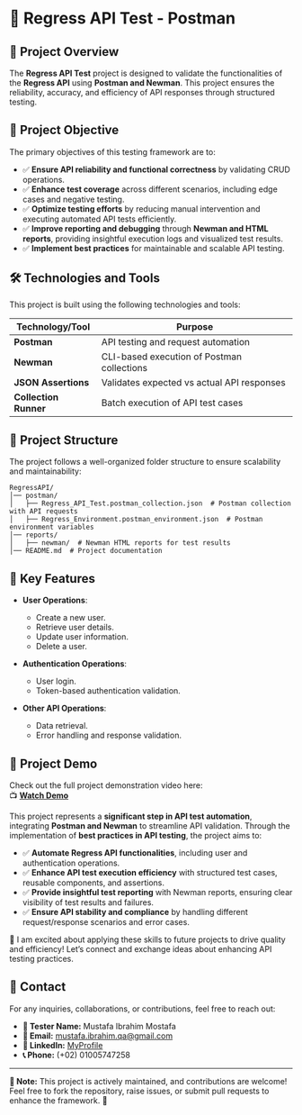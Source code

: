 # 🚀 Regress API Test - Postman

## 📖 Project Overview
The **Regress API Test** project is designed to validate the functionalities of the **Regress API** using **Postman and Newman**. This project ensures the reliability, accuracy, and efficiency of API responses through structured testing.

## 🎯 Project Objective
The primary objectives of this testing framework are to:
- ✅ **Ensure API reliability and functional correctness** by validating CRUD operations.
- ✅ **Enhance test coverage** across different scenarios, including edge cases and negative testing.
- ✅ **Optimize testing efforts** by reducing manual intervention and executing automated API tests efficiently.
- ✅ **Improve reporting and debugging** through **Newman and HTML reports**, providing insightful execution logs and visualized test results.
- ✅ **Implement best practices** for maintainable and scalable API testing.

## 🛠️ Technologies and Tools
This project is built using the following technologies and tools:

| Technology/Tool         | Purpose |
|------------------------|---------|
| **Postman**            | API testing and request automation |
| **Newman**             | CLI-based execution of Postman collections |
| **JSON Assertions**    | Validates expected vs actual API responses |
| **Collection Runner**  | Batch execution of API test cases |

## 📂 Project Structure
The project follows a well-organized folder structure to ensure scalability and maintainability:

```
RegressAPI/
│── postman/
│   ├── Regress_API_Test.postman_collection.json  # Postman collection with API requests
│   ├── Regress_Environment.postman_environment.json  # Postman environment variables
│── reports/
│   ├── newman/  # Newman HTML reports for test results
│── README.md  # Project documentation
```

## 🌟 Key Features

- **User Operations**:
    - Create a new user.
    - Retrieve user details.
    - Update user information.
    - Delete a user.

- **Authentication Operations**:
    - User login.
    - Token-based authentication validation.

- **Other API Operations**:
    - Data retrieval.
    - Error handling and response validation.

## 🎥 Project Demo
Check out the full project demonstration video here:  
📺 **[Watch Demo](https://drive.google.com/file/d/1h8K0E-ca7SLuP8ylFHmEQ3xWYb6loWyq/view?usp=drive_link)**

This project represents a **significant step in API test automation**, integrating **Postman and Newman** to streamline API validation. Through the implementation of **best practices in API testing**, the project aims to:

- ✅ **Automate Regress API functionalities**, including user and authentication operations.
- ✅ **Enhance API test execution efficiency** with structured test cases, reusable components, and assertions.
- ✅ **Provide insightful test reporting** with Newman reports, ensuring clear visibility of test results and failures.
- ✅ **Ensure API stability and compliance** by handling different request/response scenarios and error cases.

🔹 I am excited about applying these skills to future projects to drive quality and efficiency! Let’s connect and exchange ideas about enhancing API testing practices.

## 📩 Contact
For any inquiries, collaborations, or contributions, feel free to reach out:

- **👤 Tester Name:** Mustafa Ibrahim Mostafa
- **📧 Email:** mustafa.ibrahim.qa@gmail.com
- **🔗 LinkedIn:** [MyProfile](https://www.linkedin.com/in/mostafa-ibrahim-mostafa/)
- **📞 Phone:** (+02) 01005747258

---
**📌 Note:** This project is actively maintained, and contributions are welcome! Feel free to fork the repository, raise issues, or submit pull requests to enhance the framework. 🚀

﻿
